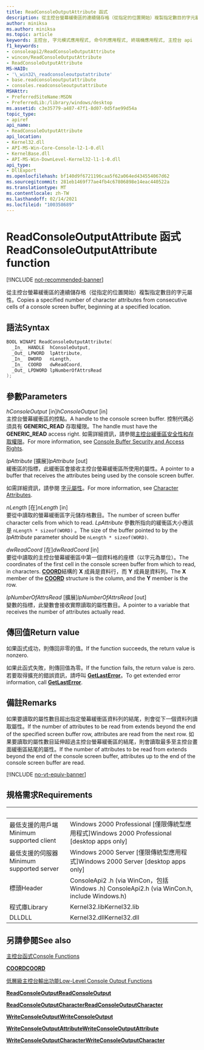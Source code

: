 ```yaml
---
title: ReadConsoleOutputAttribute 函式
description: 從主控台螢幕緩衝區的連續儲存格（從指定的位置開始）複製指定數目的字元屬性。
author: miniksa
ms.author: miniksa
ms.topic: article
keywords: 主控台, 字元模式應用程式, 命令列應用程式, 終端機應用程式, 主控台 api
f1_keywords:
- consoleapi2/ReadConsoleOutputAttribute
- wincon/ReadConsoleOutputAttribute
- ReadConsoleOutputAttribute
MS-HAID:
- '\_win32\_readconsoleoutputattribute'
- base.readconsoleoutputattribute
- consoles.readconsoleoutputattribute
MSHAttr:
- PreferredSiteName:MSDN
- PreferredLib:/library/windows/desktop
ms.assetid: c3e35779-a487-47f1-8d07-0d5fae99d54a
topic_type:
- apiref
api_name:
- ReadConsoleOutputAttribute
api_location:
- Kernel32.dll
- API-MS-Win-Core-Console-l2-1-0.dll
- KernelBase.dll
- API-MS-Win-DownLevel-Kernel32-l1-1-0.dll
api_type:
- DllExport
ms.openlocfilehash: bf140d9f6721196caa5f62a064ed434554067d62
ms.sourcegitcommit: 281eb1469f77ae4fb4c67806898e14eac440522a
ms.translationtype: MT
ms.contentlocale: zh-TW
ms.lasthandoff: 02/14/2021
ms.locfileid: "100358689"
---
```

# <a name="readconsoleoutputattribute-function"></a><span data-ttu-id="968fa-104">ReadConsoleOutputAttribute 函式</span><span class="sxs-lookup"><span data-stu-id="968fa-104">ReadConsoleOutputAttribute function</span></span>

[!INCLUDE [not-recommended-banner](./includes/not-recommended-banner.md)]

<span data-ttu-id="968fa-105">從主控台螢幕緩衝區的連續儲存格（從指定的位置開始）複製指定數目的字元屬性。</span><span class="sxs-lookup"><span data-stu-id="968fa-105">Copies a specified number of character attributes from consecutive cells of a console screen buffer, beginning at a specified location.</span></span>

## <a name="syntax"></a><span data-ttu-id="968fa-106">語法</span><span class="sxs-lookup"><span data-stu-id="968fa-106">Syntax</span></span>

```C
BOOL WINAPI ReadConsoleOutputAttribute(
  _In_  HANDLE  hConsoleOutput,
  _Out_ LPWORD  lpAttribute,
  _In_  DWORD   nLength,
  _In_  COORD   dwReadCoord,
  _Out_ LPDWORD lpNumberOfAttrsRead
);
```

## <a name="parameters"></a><span data-ttu-id="968fa-107">參數</span><span class="sxs-lookup"><span data-stu-id="968fa-107">Parameters</span></span>

<span data-ttu-id="968fa-108">*hConsoleOutput* \[in\]</span><span class="sxs-lookup"><span data-stu-id="968fa-108">*hConsoleOutput* \[in\]</span></span>  
<span data-ttu-id="968fa-109">主控台螢幕緩衝區的控點。</span><span class="sxs-lookup"><span data-stu-id="968fa-109">A handle to the console screen buffer.</span></span> <span data-ttu-id="968fa-110">控制代碼必須具有 **GENERIC\_READ** 存取權限。</span><span class="sxs-lookup"><span data-stu-id="968fa-110">The handle must have the **GENERIC\_READ** access right.</span></span> <span data-ttu-id="968fa-111">如需詳細資訊，請參閱[主控台緩衝區安全性和存取權限](console-buffer-security-and-access-rights.md)。</span><span class="sxs-lookup"><span data-stu-id="968fa-111">For more information, see [Console Buffer Security and Access Rights](console-buffer-security-and-access-rights.md).</span></span>

<span data-ttu-id="968fa-112">*lpAttribute* \[擴展\]</span><span class="sxs-lookup"><span data-stu-id="968fa-112">*lpAttribute* \[out\]</span></span>  
<span data-ttu-id="968fa-113">緩衝區的指標，此緩衝區會接收主控台螢幕緩衝區所使用的屬性。</span><span class="sxs-lookup"><span data-stu-id="968fa-113">A pointer to a buffer that receives the attributes being used by the console screen buffer.</span></span>

<span data-ttu-id="968fa-114">如需詳細資訊，請參閱 [字元屬性](console-screen-buffers.md#character-attributes)。</span><span class="sxs-lookup"><span data-stu-id="968fa-114">For more information, see [Character Attributes](console-screen-buffers.md#character-attributes).</span></span>

<span data-ttu-id="968fa-115">*nLength* \[在\]</span><span class="sxs-lookup"><span data-stu-id="968fa-115">*nLength* \[in\]</span></span>  
<span data-ttu-id="968fa-116">要從中讀取的螢幕緩衝區字元儲存格數目。</span><span class="sxs-lookup"><span data-stu-id="968fa-116">The number of screen buffer character cells from which to read.</span></span> <span data-ttu-id="968fa-117">*LpAttribute* 參數所指向的緩衝區大小應該是 `nLength * sizeof(WORD)` 。</span><span class="sxs-lookup"><span data-stu-id="968fa-117">The size of the buffer pointed to by the *lpAttribute* parameter should be `nLength * sizeof(WORD)`.</span></span>

<span data-ttu-id="968fa-118">*dwReadCoord* \[在\]</span><span class="sxs-lookup"><span data-stu-id="968fa-118">*dwReadCoord* \[in\]</span></span>  
<span data-ttu-id="968fa-119">要從中讀取的主控台螢幕緩衝區中第一個資料格的座標（以字元為單位）。</span><span class="sxs-lookup"><span data-stu-id="968fa-119">The coordinates of the first cell in the console screen buffer from which to read, in characters.</span></span> <span data-ttu-id="968fa-120">[**COORD**](coord-str.md)結構的 **X** 成員是資料行，而 **Y** 成員是資料列。</span><span class="sxs-lookup"><span data-stu-id="968fa-120">The **X** member of the [**COORD**](coord-str.md) structure is the column, and the **Y** member is the row.</span></span>

<span data-ttu-id="968fa-121">*lpNumberOfAttrsRead* \[擴展\]</span><span class="sxs-lookup"><span data-stu-id="968fa-121">*lpNumberOfAttrsRead* \[out\]</span></span>  
<span data-ttu-id="968fa-122">變數的指標，此變數會接收實際讀取的屬性數目。</span><span class="sxs-lookup"><span data-stu-id="968fa-122">A pointer to a variable that receives the number of attributes actually read.</span></span>

## <a name="return-value"></a><span data-ttu-id="968fa-123">傳回值</span><span class="sxs-lookup"><span data-stu-id="968fa-123">Return value</span></span>

<span data-ttu-id="968fa-124">如果函式成功，則傳回非零的值。</span><span class="sxs-lookup"><span data-stu-id="968fa-124">If the function succeeds, the return value is nonzero.</span></span>

<span data-ttu-id="968fa-125">如果此函式失敗，則傳回值為零。</span><span class="sxs-lookup"><span data-stu-id="968fa-125">If the function fails, the return value is zero.</span></span> <span data-ttu-id="968fa-126">若要取得擴充的錯誤資訊，請呼叫 [**GetLastError**](/windows/win32/api/errhandlingapi/nf-errhandlingapi-getlasterror)。</span><span class="sxs-lookup"><span data-stu-id="968fa-126">To get extended error information, call [**GetLastError**](/windows/win32/api/errhandlingapi/nf-errhandlingapi-getlasterror).</span></span>

## <a name="remarks"></a><span data-ttu-id="968fa-127">備註</span><span class="sxs-lookup"><span data-stu-id="968fa-127">Remarks</span></span>

<span data-ttu-id="968fa-128">如果要讀取的屬性數目超出指定螢幕緩衝區資料列的結尾，則會從下一個資料列讀取屬性。</span><span class="sxs-lookup"><span data-stu-id="968fa-128">If the number of attributes to be read from extends beyond the end of the specified screen buffer row, attributes are read from the next row.</span></span> <span data-ttu-id="968fa-129">如果要讀取的屬性數目延伸超過主控台螢幕緩衝區的結尾，則會讀取最多至主控台畫面緩衝區結尾的屬性。</span><span class="sxs-lookup"><span data-stu-id="968fa-129">If the number of attributes to be read from extends beyond the end of the console screen buffer, attributes up to the end of the console screen buffer are read.</span></span>

[!INCLUDE [no-vt-equiv-banner](./includes/no-vt-equiv-banner.md)]

## <a name="requirements"></a><span data-ttu-id="968fa-130">規格需求</span><span class="sxs-lookup"><span data-stu-id="968fa-130">Requirements</span></span>

| &nbsp; | &nbsp; |
|-|-|
| <span data-ttu-id="968fa-131">最低支援的用戶端</span><span class="sxs-lookup"><span data-stu-id="968fa-131">Minimum supported client</span></span> | <span data-ttu-id="968fa-132">Windows 2000 Professional \[僅限傳統型應用程式\]</span><span class="sxs-lookup"><span data-stu-id="968fa-132">Windows 2000 Professional \[desktop apps only\]</span></span> |
| <span data-ttu-id="968fa-133">最低支援的伺服器</span><span class="sxs-lookup"><span data-stu-id="968fa-133">Minimum supported server</span></span> | <span data-ttu-id="968fa-134">Windows 2000 Server \[僅限傳統型應用程式\]</span><span class="sxs-lookup"><span data-stu-id="968fa-134">Windows 2000 Server \[desktop apps only\]</span></span> |
| <span data-ttu-id="968fa-135">標頭</span><span class="sxs-lookup"><span data-stu-id="968fa-135">Header</span></span> | <span data-ttu-id="968fa-136">ConsoleApi2 .h (via WinCon，包括 Windows .h) </span><span class="sxs-lookup"><span data-stu-id="968fa-136">ConsoleApi2.h (via WinCon.h, include Windows.h)</span></span> |
| <span data-ttu-id="968fa-137">程式庫</span><span class="sxs-lookup"><span data-stu-id="968fa-137">Library</span></span> | <span data-ttu-id="968fa-138">Kernel32.lib</span><span class="sxs-lookup"><span data-stu-id="968fa-138">Kernel32.lib</span></span> |
| <span data-ttu-id="968fa-139">DLL</span><span class="sxs-lookup"><span data-stu-id="968fa-139">DLL</span></span> | <span data-ttu-id="968fa-140">Kernel32.dll</span><span class="sxs-lookup"><span data-stu-id="968fa-140">Kernel32.dll</span></span> |

## <a name="see-also"></a><span data-ttu-id="968fa-141">另請參閱</span><span class="sxs-lookup"><span data-stu-id="968fa-141">See also</span></span>

[<span data-ttu-id="968fa-142">主控台函式</span><span class="sxs-lookup"><span data-stu-id="968fa-142">Console Functions</span></span>](console-functions.md)

[<span data-ttu-id="968fa-143">**COORD**</span><span class="sxs-lookup"><span data-stu-id="968fa-143">**COORD**</span></span>](coord-str.md)

[<span data-ttu-id="968fa-144">低層級主控台輸出功能</span><span class="sxs-lookup"><span data-stu-id="968fa-144">Low-Level Console Output Functions</span></span>](low-level-console-output-functions.md)

[<span data-ttu-id="968fa-145">**ReadConsoleOutput**</span><span class="sxs-lookup"><span data-stu-id="968fa-145">**ReadConsoleOutput**</span></span>](readconsoleoutput.md)

[<span data-ttu-id="968fa-146">**ReadConsoleOutputCharacter**</span><span class="sxs-lookup"><span data-stu-id="968fa-146">**ReadConsoleOutputCharacter**</span></span>](readconsoleoutputcharacter.md)

[<span data-ttu-id="968fa-147">**WriteConsoleOutput**</span><span class="sxs-lookup"><span data-stu-id="968fa-147">**WriteConsoleOutput**</span></span>](writeconsoleoutput.md)

[<span data-ttu-id="968fa-148">**WriteConsoleOutputAttribute**</span><span class="sxs-lookup"><span data-stu-id="968fa-148">**WriteConsoleOutputAttribute**</span></span>](writeconsoleoutputattribute.md)

[<span data-ttu-id="968fa-149">**WriteConsoleOutputCharacter**</span><span class="sxs-lookup"><span data-stu-id="968fa-149">**WriteConsoleOutputCharacter**</span></span>](writeconsoleoutputcharacter.md)
